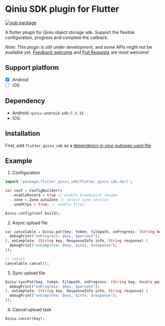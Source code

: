 # Qiniu SDK plugin for Flutter

[![pub package](https://img.shields.io/pub/v/flutter_qiniu_sdk.svg)](https://pub.dartlang.org/packages/flutter_qiniu_sdk)

A flutter plugin for Qiniu object storage sdk. Support the flexible configuration, progress and complete the callback.

*Note*: This plugin is still under development, and some APIs might not be available yet. [Feedback welcome](https://github.com/FingerArt/flutter-qiniu-sdk/issues) and [Pull Requests](https://github.com/FingerArt/flutter-qiniu-sdk/pulls) are most welcome!

## Support platform

- [x] Android
- [ ] iOS

## Dependency

- Android: `qiniu-android-sdk:7.3.15`
- iOS:

## Installation

First, add `flutter_qiniu_sdk` as a [dependency in your pubspec.yaml file](https://flutter.io/platform-plugins/).

## Example

1. Configuration

```dart
import 'package:flutter_qiniu_sdk/flutter_qiniu_sdk.dart';

var conf = ConfigBuilder()
  ..enableRecord = true // enable breakpoint resume
  ..zone = Zone.autoZone // select zone service
  ..useHttps = true; // enable https

Qiniu.config(conf.build);
```

2. Async upload file

```dart
var cancelable = Qiniu.put(key, token, filepath, onProgress: (String key, double percent) {
  debugPrint("onProgress: $key, $percent");
}, onComplete: (String key, ResponseInfo info, String response) {
  debugPrint("onComplete: $key, $info, $response");
});

// cancel
cancelable.cancel();
```

3. Sync upload file

```dart
Qiniu.syncPut(key, token, filepath, onProgress: (String key, double percent) {
  debugPrint("onProgress: $key, $percent");
}, onComplete: (String key, ResponseInfo info, String response) {
  debugPrint("onComplete: $key, $info, $response");
});
```

4. Cancel upload task

```dart
Qiniu.cancel(key);
```